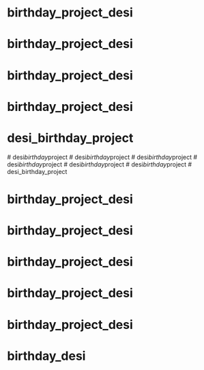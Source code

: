 # birthday_project_desi
# birthday_project_desi
# birthday_project_desi
# birthday_project_desi
# desi_birthday_project
#   d e s i _ b i r t h d a y _ p r o j e c t  
 #   d e s i _ b i r t h d a y _ p r o j e c t  
 #   d e s i _ b i r t h d a y _ p r o j e c t  
 #   d e s i _ b i r t h d a y _ p r o j e c t  
 #   d e s i _ b i r t h d a y _ p r o j e c t  
 #   d e s i _ b i r t h d a y _ p r o j e c t  
 # desi_birthday_project
# birthday_project_desi
# birthday_project_desi
# birthday_project_desi
# birthday_project_desi
# birthday_project_desi
# birthday_desi
